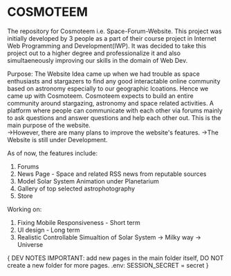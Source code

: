 # COSMOTEEM

The repository for Cosmoteem i.e. Space-Forum-Website. This project was initially developed by 3 people as a part of their course project in Internet Web Programming and Development(IWP). It was decided to take this project out to a higher degree and professionalize it and also simultaeneously improving our skills in the domain of Web Dev. 

Purpose: The Website Idea came up when we had trouble as space enthusiasts and stargazers to find any good interactable online community based on astronomy especially to our geographic lcoations. Hence we came up with Cosmoteem. Cosmoteem expects to build an entire community around stargazing, astronomy and space related activities. A platform where people can communicate with each other via forums mainly to ask questions and answer questions and help each other out. This is the main purpose of the website.                                      
->However, there are many plans to improve the website's features. 
->The Website is still under Development.

As of now, the features include:
1. Forums
2. News Page - Space and related RSS news from reputable sources
3. Model Solar System Animation under Planetarium
4. Gallery of top selected astrophotography
5. Store

Working on:
1. Fixing Mobile Responsiveness - Short term
2. UI design - Long term
3. Realistic Controllable Simualtion of Solar System -> Milky way -> Universe

{
DEV NOTES
IMPORTANT: add new pages in the main folder itself, DO NOT create a new folder for more pages.
.env: SESSION_SECRET = secret
}
